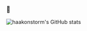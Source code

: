 ### 👋

![haakonstorm's GitHub stats](https://github-readme-stats.vercel.app/api?username=haakonstorm&theme=nightowl&count_private=true&show_icons=true&custom_title=haakonstorm%27%20GitHub%20stats)

<!--
**haakonstorm/haakonstorm** is a ✨ _special_ ✨ repository because its `README.md` (this file) appears on your GitHub profile.

Here are some ideas to get you started:

- 🔭 I’m currently working on ...
- 🌱 I’m currently learning ...
- 👯 I’m looking to collaborate on ...
- 🤔 I’m looking for help with ...
- 💬 Ask me about ...
- 📫 How to reach me: ...
- 😄 Pronouns: ...
- ⚡ Fun fact: ...
-->
